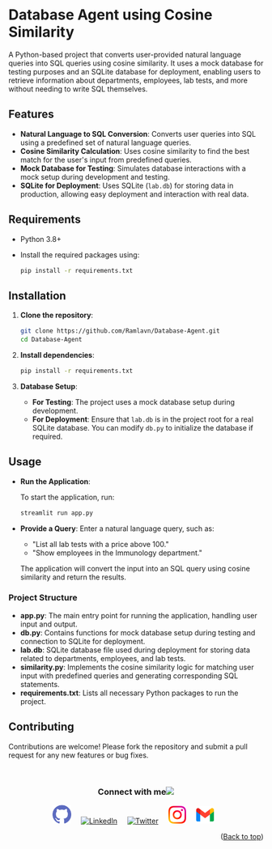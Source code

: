 
# Database Agent using Cosine Similarity

A Python-based project that converts user-provided natural language queries into SQL queries using cosine similarity. It uses a mock database for testing purposes and an SQLite database for deployment, enabling users to retrieve information about departments, employees, lab tests, and more without needing to write SQL themselves.

## Features

- **Natural Language to SQL Conversion**: Converts user queries into SQL using a predefined set of natural language queries.
- **Cosine Similarity Calculation**: Uses cosine similarity to find the best match for the user's input from predefined queries.
- **Mock Database for Testing**: Simulates database interactions with a mock setup during development and testing.
- **SQLite for Deployment**: Uses SQLite (`lab.db`) for storing data in production, allowing easy deployment and interaction with real data.

## Requirements

- Python 3.8+
- Install the required packages using:

    ```bash
    pip install -r requirements.txt
    ```

## Installation

1. **Clone the repository**:

    ```bash
    git clone https://github.com/Ramlavn/Database-Agent.git
    cd Database-Agent
    ```

2. **Install dependencies**:

    ```bash
    pip install -r requirements.txt
    ```

3. **Database Setup**:
   - **For Testing**: The project uses a mock database setup during development.
   - **For Deployment**: Ensure that `lab.db` is in the project root for a real SQLite database. You can modify `db.py` to initialize the database if required.

## Usage

- **Run the Application**:

    To start the application, run:

    ```bash
    streamlit run app.py
    ```

- **Provide a Query**: Enter a natural language query, such as:
    - "List all lab tests with a price above 100."
    - "Show employees in the Immunology department."
    
    The application will convert the input into an SQL query using cosine similarity and return the results.

### Project Structure

- **app.py**: The main entry point for running the application, handling user input and output.
- **db.py**: Contains functions for mock database setup during testing and connection to SQLite for deployment.
- **lab.db**: SQLite database file used during deployment for storing data related to departments, employees, and lab tests.
- **similarity.py**: Implements the cosine similarity logic for matching user input with predefined queries and generating corresponding SQL statements.
- **requirements.txt**: Lists all necessary Python packages to run the project.

## Contributing

Contributions are welcome! Please fork the repository and submit a pull request for any new features or bug fixes.



<br />

<div align="center">
<h3> Connect with me<a href="https://gifyu.com/image/Zy2f"><img src="https://github.com/milaan9/milaan9/blob/main/Handshake.gif" width="50px"></a>
</h3> 
<p align="center">
    <a href="https://www.github.com/Ramlavn" target="_blank" rel="noreferrer"><img alt="Github" width="37px" src="https://github.com/himanshu-03/himanshu-03/raw/main/assets/socials/github.png"></a> &nbsp&nbsp&nbsp
    <a href="https://www.linkedin.com/in/ramlavan-arumugasamyi-13b046296/" target="_blank"><img alt="LinkedIn" width="35px" src="https://cdn.iconscout.com/icon/free/png-512/free-linkedin-189-721962.png?f=webp&w=256"></a> &nbsp&nbsp&nbsp
    <a href="https://twitter.com/iramlavan" target="_blank"><img alt="Twitter" width="35px" src="https://freelogopng.com/images/all_img/1690643777twitter-x%20logo-png-white.png"></a> &nbsp&nbsp&nbsp
    <a href="https://www.instagram.com/iramlavan" target="_blank"><img alt="Instagram" width="35px" src="https://github.com/himanshu-03/himanshu-03/raw/main/assets/socials/instagram.png"></a> &nbsp&nbsp&nbsp
    <a href="mailto:dramlavan@gmail.com" target="_blank"><img alt="Gmail" width="35px" src="https://github.com/himanshu-03/himanshu-03/raw/main/assets/socials/gmail.png"></a>&nbsp&nbsp&nbsp
<p align="right">(<a href="#top">Back to top</a>)</p>
</p> 
